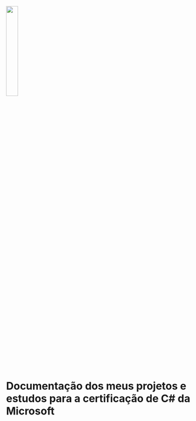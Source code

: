 <img src="https://upload.wikimedia.org/wikipedia/commons/thumb/d/d2/C_Sharp_Logo_2023.svg/1024px-C_Sharp_Logo_2023.svg.png" width="25%"/>

# Documentação dos meus projetos e estudos para a certificação de C# da Microsoft
